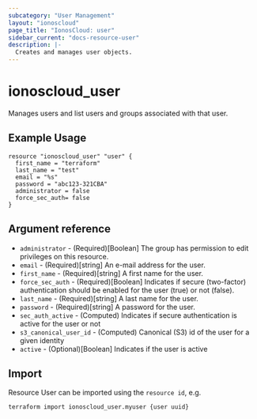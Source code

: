 ```yaml
---
subcategory: "User Management"
layout: "ionoscloud"
page_title: "IonosCloud: user"
sidebar_current: "docs-resource-user"
description: |-
  Creates and manages user objects.
---
```


# ionoscloud\_user

Manages users and list users and groups associated with that user.

## Example Usage

```hcl
resource "ionoscloud_user" "user" {
  first_name = "terraform"
  last_name = "test"
  email = "%s"
  password = "abc123-321CBA"
  administrator = false
  force_sec_auth= false
}
```

## Argument reference

* `administrator` - (Required)[Boolean] The group has permission to edit privileges on this resource.
* `email` - (Required)[string] An e-mail address for the user.
* `first_name` - (Required)[string] A first name for the user.
* `force_sec_auth` - (Required)[Boolean] Indicates if secure (two-factor) authentication should be enabled for the user (true) or not (false).
* `last_name` - (Required)[string] A last name for the user.
* `password` - (Required)[string] A password for the user.
* `sec_auth_active` - (Computed) Indicates if secure authentication is active for the user or not
* `s3_canonical_user_id` - (Computed) Canonical (S3) id of the user for a given identity
* `active` - (Optional)[Boolean] Indicates if the user is active

## Import

Resource User can be imported using the `resource id`, e.g.

```shell
terraform import ionoscloud_user.myuser {user uuid}
```